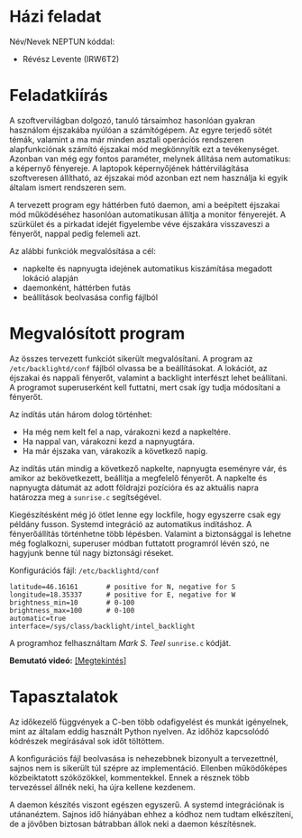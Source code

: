 # Házi feladat

Név/Nevek NEPTUN kóddal:
- Révész Levente (IRW6T2)

# Feladatkiírás
A szoftvervilágban dolgozó, tanuló társaimhoz hasonlóan gyakran használom éjszakába nyúlóan a számítógépem. Az egyre terjedő sötét témák, valamint a ma már minden asztali operációs rendszeren alapfunkciónak számító éjszakai mód megkönnyítik ezt a tevékenységet. Azonban van még egy fontos paraméter, melynek állítása nem automatikus: a képernyő fényereje. A laptopok képernyőjének háttérvilágítása szoftveresen állítható, az éjszakai mód azonban ezt nem használja ki egyik általam ismert rendszeren sem.

A tervezett program egy háttérben futó daemon, ami a beépített éjszakai mód működéséhez hasonlóan automatikusan állítja a monitor fényerejét. A szürkület és a pirkadat idejét figyelembe véve éjszakára visszaveszi a fényerőt, nappal pedig felemeli azt.

Az alábbi funkciók megvalósítása a cél:
+ napkelte és napnyugta idejének automatikus kiszámítása megadott lokáció alapján
+ daemonként, háttérben futás
+ beállítások beolvasása config fájlból

# Megvalósított program
Az összes tervezett funkciót sikerült megvalósítani. A program az `/etc/backlightd/conf` fájlból olvassa be a beállításokat. A lokációt, az éjszakai és nappali fényerőt, valamint a backlight interfészt lehet beállítani. A programot superuserként kell futtatni, mert csak így tudja módosítani a fényerőt.

Az indítás után három dolog történhet:
- Ha még nem kelt fel a nap, várakozni kezd a napkeltére.
- Ha nappal van, várakozni kezd a napnyugtára.
- Ha már éjszaka van, várakozik a következő napig.

Az indítás után mindig a következő napkelte, napnyugta eseményre vár, és amikor az bekövetkezett, beállítja a megfelelő fényerőt. A napkelte és napnyugta dátumát az adott földrajzi pozícióra és az aktuális napra határozza meg a `sunrise.c` segítségével.

Kiegészítésként még jó ötlet lenne egy lockfile, hogy egyszerre csak egy példány fusson. Systemd integráció az automatikus indításhoz. A fényerőállítás történhetne több lépésben. Valamint a biztonsággal is lehetne még foglalkozni, superuser módban futtatott programról lévén szó, ne hagyjunk benne túl nagy biztonsági réseket.

Konfigurációs fájl: `/etc/backlightd/conf`
```
latitude=46.16161       # positive for N, negative for S
longitude=18.35337      # positive for E, negative for W
brightness_min=10       # 0-100
brightness_max=100      # 0-100
automatic=true
interface=/sys/class/backlight/intel_backlight
```

A programhoz felhasználtam _Mark S. Teel_ `sunrise.c` kódját.

**Bemutató videó:** [[Megtekintés]](https://bmeedu-my.sharepoint.com/:v:/g/personal/levente_revesz_edu_bme_hu/EfOmo2lXFa5Mttp4BDckbDMBIjnmhIgkclp5TRBI4HybCA?e=SOXlw6)

# Tapasztalatok

Az időkezelő függvények a C-ben több odafigyelést és munkát igényelnek, mint az általam eddig használt Python nyelven. Az időhöz kapcsolódó kódrészek megírásával sok időt töltöttem. 

A konfigurációs fájl beolvasása is nehezebbnek bizonyult a tervezettnél, sajnos nem is sikerült túl szépre az implementáció. Ellenben működőképes közbeiktatott szóközökkel, kommentekkel. Ennek a résznek több tervezéssel állnék neki, ha újra kellene kezdenem.

A daemon készítés viszont egészen egyszerű. A systemd integrációnak is utánanéztem. Sajnos idő hiányában ehhez a kódhoz nem tudtam elkészíteni, de a jövőben biztosan bátrabban állok neki a daemon készítésnek.